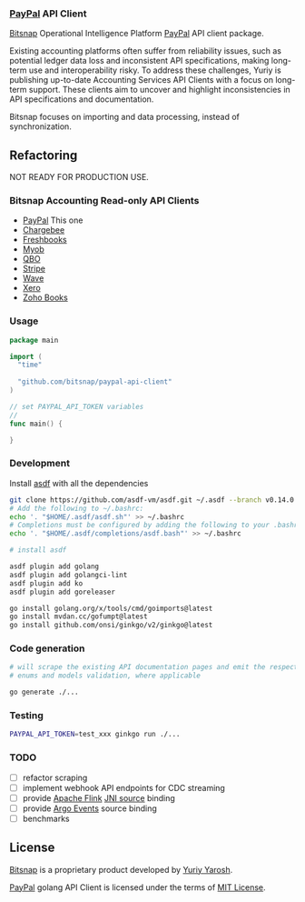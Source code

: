 ### [PayPal](https://www.paypal.com/) API Client

[Bitsnap](https://bitsnap.io) Operational Intelligence Platform [PayPal](https://www.paypal.com/) API client package.

Existing accounting platforms often suffer from reliability issues, such as potential ledger data loss and inconsistent API specifications, 
making long-term use and interoperability risky. To address these challenges, Yuriy is publishing up-to-date Accounting Services API Clients with a focus on long-term support. 
These clients aim to uncover and highlight inconsistencies in API specifications and documentation.

Bitsnap focuses on importing and data processing, instead of synchronization.

## Refactoring

NOT READY FOR PRODUCTION USE.

### Bitsnap Accounting Read-only API Clients

 - [PayPal](https://github.com/bitsnap/paypal-api-client) This one
 - [Chargebee](https://github.com/bitsnap/chargebee-api-client) 
 - [Freshbooks](https://github.com/bitsnap/freshbooks-api-client)
 - [Myob](https://github.com/bitsnap/myob-api-client)
 - [QBO](https://github.com/bitsnap/qbo-api-client)
 - [Stripe](https://github.com/bitsnap/stripe-api-client)
 - [Wave](https://github.com/bitsnap/wave-api-client)
 - [Xero](https://github.com/bitsnap/xero-api-client)
 - [Zoho Books](https://github.com/bitsnap/zohobooks-api-client)

### Usage

```go
package main 

import (
  "time"
  
  "github.com/bitsnap/paypal-api-client"
)

// set PAYPAL_API_TOKEN variables
//
func main() {

}

```

### Development

Install [asdf](https://asdf-vm.com/guide/getting-started.html) with all the dependencies

```bash
git clone https://github.com/asdf-vm/asdf.git ~/.asdf --branch v0.14.0
# Add the following to ~/.bashrc:
echo '. "$HOME/.asdf/asdf.sh"' >> ~/.bashrc
# Completions must be configured by adding the following to your .bashrc:
echo '. "$HOME/.asdf/completions/asdf.bash"' >> ~/.bashrc
```

```bash
# install asdf

asdf plugin add golang
asdf plugin add golangci-lint 
asdf plugin add ko
asdf plugin add goreleaser

go install golang.org/x/tools/cmd/goimports@latest
go install mvdan.cc/gofumpt@latest
go install github.com/onsi/ginkgo/v2/ginkgo@latest
```

### Code generation

```bash
# will scrape the existing API documentation pages and emit the respective API client methods
# enums and models validation, where applicable

go generate ./...
```

### Testing

```bash
PAYPAL_API_TOKEN=test_xxx ginkgo run ./...
```

### TODO
 - [ ] refactor scraping
 - [ ] implement webhook API endpoints for CDC streaming
 - [ ] provide [Apache Flink](https://flink.apache.org/) [JNI source](https://nightlies.apache.org/flink/flink-docs-master/docs/dev/datastream/sources/) binding  
 - [ ] provide [Argo Events](https://argoproj.github.io/argo-events/) source binding
 - [ ] benchmarks

## License

[Bitsnap](https://bitsnap.io) is a proprietary product developed by [Yuriy Yarosh](mailto:yuriy@yarosh.dev).

[PayPal](https://www.paypal.com/) golang API Client is licensed under the terms of [MIT License](LICENSE).